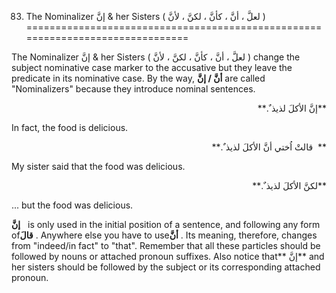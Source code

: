 83. The Nominalizer إنَّ & her Sisters ( لعلَّ ، أنَّ ، کأنَّ ، لکنَّ ، لأنَّ )
===============================================================================

The Nominalizer إنَّ & her Sisters ( لعلَّ ، أنَّ ، کأنَّ ، لکنَّ ،
لأنَّ ) change the subject nominative case marker to the accusative but
they leave the predicate in its nominative case. By the way, **أنَّ /
إنَّ** are called "Nominalizers" because they introduce nominal
sentences.

<p dir="rtl">
**إنَّ الأکلَ لذيذ ٌ.**
</p>

In fact, the food is delicious.

<p dir="rtl">
**  قالتْ اُختي أنَّ الأکلَ لذيذ ٌ.**
</p>

My sister said that the food was delicious.

<p dir="rtl">
**لکنَّ الأکلَ لذيذ ٌ.**
</p>

... but the food was delicious.

**إنَّ**   is only used in the initial position of a sentence, and
following any form of**قالَ** . Anywhere else you have to use**أنَّ** .
Its meaning, therefore, changes from "indeed/in fact" to "that".
Remember that all these particles should be followed by nouns or
attached pronoun suffixes. Also notice that** إنَّ** and her sisters
should be followed by the subject or its corresponding attached pronoun.



